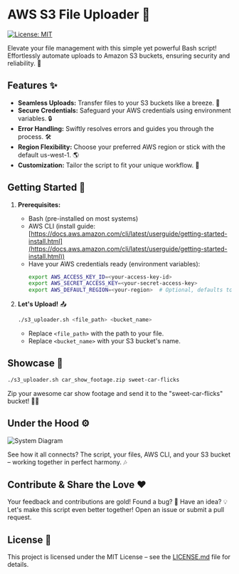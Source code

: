 # AWS S3 File Uploader 🚀

[![License: MIT](https://img.shields.io/badge/License-MIT-yellow.svg)](https://opensource.org/licenses/MIT)

Elevate your file management with this simple yet powerful Bash script! Effortlessly automate uploads to Amazon S3 buckets, ensuring security and reliability. 💪

## Features ✨

*   **Seamless Uploads:** Transfer files to your S3 buckets like a breeze. 💨
*   **Secure Credentials:** Safeguard your AWS credentials using environment variables. 🔒
*   **Error Handling:** Swiftly resolves errors and guides you through the process. 🛠️
*   **Region Flexibility:** Choose your preferred AWS region or stick with the default us-west-1. 🌎
*   **Customization:** Tailor the script to fit your unique workflow. 🎨

## Getting Started 🏁

1.  **Prerequisites:**
    *   Bash (pre-installed on most systems)
    *   AWS CLI (install guide: [https://docs.aws.amazon.com/cli/latest/userguide/getting-started-install.html](https://docs.aws.amazon.com/cli/latest/userguide/getting-started-install.html))
    *   Have your AWS credentials ready (environment variables):
        ```bash
        export AWS_ACCESS_KEY_ID=<your-access-key-id>
        export AWS_SECRET_ACCESS_KEY=<your-secret-access-key>
        export AWS_DEFAULT_REGION=<your-region>  # Optional, defaults to us-west-1
        ```

2.  **Let's Upload!** 📤
    ```bash
    ./s3_uploader.sh <file_path> <bucket_name>
    ```
    *   Replace `<file_path>` with the path to your file.
    *   Replace `<bucket_name>` with your S3 bucket's name.

## Showcase 📸

```bash
./s3_uploader.sh car_show_footage.zip sweet-car-flicks
```

Zip your awesome car show footage and send it to the "sweet-car-flicks" bucket! 🚗💨

## Under the Hood ⚙️

![System Diagram](clouduploader/Resources/DiagramS3Uploader.jpg)

See how it all connects? The script, your files, AWS CLI, and your S3 bucket – working together in perfect harmony. 🎶

## Contribute & Share the Love ❤️

Your feedback and contributions are gold! Found a bug? 🐛 Have an idea? 💡 Let's make this script even better together! Open an issue or submit a pull request.

## License 📄

This project is licensed under the MIT License – see the [LICENSE.md](LICENSE.md) file for details.